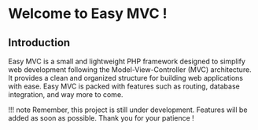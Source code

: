# Welcome to Easy MVC !

## Introduction

Easy MVC is a small and lightweight PHP framework designed to simplify web development following the Model-View-Controller (MVC) architecture. It provides a clean and organized structure for building web applications with ease. Easy MVC is packed with features such as routing, database integration, and way more to come. 

!!! note
    Remember, this project is still under development. Features will be added as soon as possible. Thank you for your patience !
